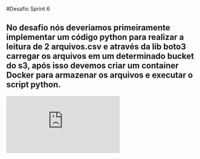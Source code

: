 #Desafio Sprint 6

## No desafio nós deveriamos primeiramente implementar um código python para realizar a leitura de 2 arquivos.csv e através da lib boto3 carregar os arquivos em um determinado bucket do s3, após isso devemos criar um container Docker para armazenar os arquivos e executar o script python.

![Print desafio.py](https://github.com/EA-Igor/Programa-de-Bolsas-Compass-Data-Analytics---AWS/blob/main/Sprint%206/Desafio/Desafio.py)
